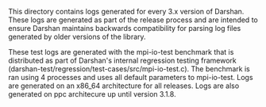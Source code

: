 This directory contains logs generated for every 3.x version of Darshan.
These logs are generated as part of the release process and are intended
to ensure Darshan maintains backwards compatibility for parsing log files
generated by older versions of the library.

These test logs are generated with the mpi-io-test benchmark that is
distributed as part of Darshan's internal regression testing framework
(darshan-test/regression/test-cases/src/mpi-io-test.c). The benchmark
is ran using 4 processes and uses all default parameters to mpi-io-test.
Logs are generated on an x86_64 architecture for all releases. Logs are
also generated on ppc architecure up until version 3.1.8.
